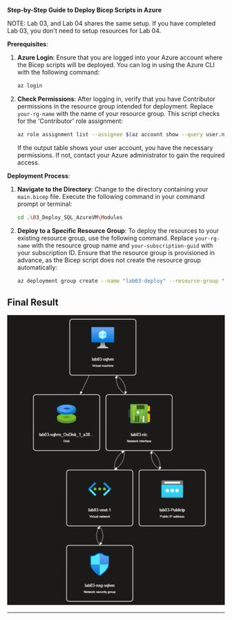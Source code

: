 **Step-by-Step Guide to Deploy Bicep Scripts in Azure**

NOTE: Lab 03, and Lab 04 shares the same setup. If you have completed Lab 03, you don't need to setup resources for Lab 04. 

**Prerequisites**:
1. **Azure Login**:
   Ensure that you are logged into your Azure account where the Bicep scripts will be deployed. You can log in using the Azure CLI with the following command:
   ```bash
   az login
   ```

2. **Check Permissions**:
   After logging in, verify that you have Contributor permissions in the resource group intended for deployment. Replace `your-rg-name` with the name of your resource group. This script checks for the 'Contributor' role assignment:
   ```bash
   az role assignment list --assignee $(az account show --query user.name -o tsv) --resource-group "your-rg-name" --query "[?roleDefinitionName=='Contributor']" -o table
   ```
   If the output table shows your user account, you have the necessary permissions. If not, contact your Azure administrator to gain the required access.

**Deployment Process**:
1. **Navigate to the Directory**:
   Change to the directory containing your `main.bicep` file. Execute the following command in your command prompt or terminal:
   ```bash
   cd .\03_Deploy_SQL_AzureVM\Modules
   ```

2. **Deploy to a Specific Resource Group**:
   To deploy the resources to your existing resource group, use the following command. Replace `your-rg-name` with the resource group name and `your-subscription-guid` with your subscription ID. Ensure that the resource group is provisioned in advance, as the Bicep script does not create the resource group automatically:
   ```bash
   az deployment group create --name "lab03-deploy" --resource-group "your-rg-name" --template-file main.bicep --parameters .\params.bicepparam --subscription "your-subscription-guid"
   ```

## Final Result

![Lab03](./Lab03.png)

---
